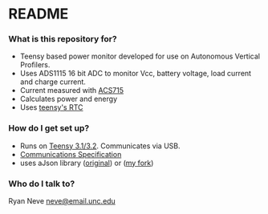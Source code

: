 # README #

### What is this repository for? ###

* Teensy based power monitor developed for use on Autonomous Vertical Profilers.
* Uses ADS1115 16 bit ADC to monitor Vcc, battery voltage, load current and charge current.
* Current measured with [ACS715](https://www.pololu.com/file/download/ACS715.pdf?file_id=0J197)
* Calculates power and energy
* Uses [teensy's RTC](https://www.pjrc.com/teensy/td_libs_Time.html)

### How do I get set up? ###

* Runs on [Teensy 3.1/3.2](https://www.pjrc.com/store/teensy32.html). Communicates via USB.
* [Communications Specification](https://sites.google.com/site/verticalprofilerupgrade/home/ControllerSoftware/ipc-specification)
* uses aJson library ([original](https://github.com/interactive-matter/aJson)) or ([my fork](https://github.com/ryanneve/aJson))

### Who do I talk to? ###

Ryan Neve
neve@email.unc.edu